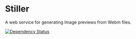 # Stiller
A web service for generating Image previews from Webm files.

[![Dependency Status](https://gemnasium.com/mskog/stiller.svg)](https://gemnasium.com/mskog/stiller)
